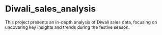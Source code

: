 # Diwali_sales_analysis
This project presents an in-depth analysis of Diwali sales data, focusing on uncovering key insights and trends during the festive season.
